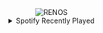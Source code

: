 <div align="center">
<picture>
    <source media="(prefers-color-scheme: dark)" srcset="https://i.ibb.co/T0p44q4/output-gif.gif">
    <source media="(prefers-color-scheme: light)" srcset="https://i.ibb.co/T0p44q4/output-gif.gif">
    <img alt="RENOS" src="https://i.ibb.co/T0p44q4/output-gif.gif">
</picture>
<details>
<summary>Spotify Recently Played</summary>
<img src="https://spotify-recently-played-readme.vercel.app/api?user=31d6d6zerc5ct6kck32na2ozsqf4&unique=1&width=400" alt="Spotify" />
</details>
</div>

<!-- Image deletion URL: https://ibb.co/gWHSSFS/2208777b281922281b6f361cbd856db1 -->